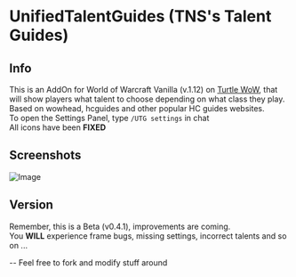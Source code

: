# UnifiedTalentGuides (TNS's Talent Guides)
## Info
This is an AddOn for World of Warcraft Vanilla (v.1.12) on [Turtle WoW](https://turtle-wow.org/), that will show players what talent to choose depending on what class they play.
Based on wowhead, hcguides and other popular HC guides websites.<br>
To open the Settings Panel, type `/UTG settings` in chat<br>
All icons have been **FIXED**

## Screenshots
![Image](https://github.com/user-attachments/assets/1dc064a3-3577-473b-a6fb-26f4e387fe1d)

## Version
Remember, this is a Beta (v0.4.1), improvements are coming.<br>
You **WILL** experience frame bugs, missing settings, incorrect talents and so on ... 


-- Feel free to fork and modify stuff around
